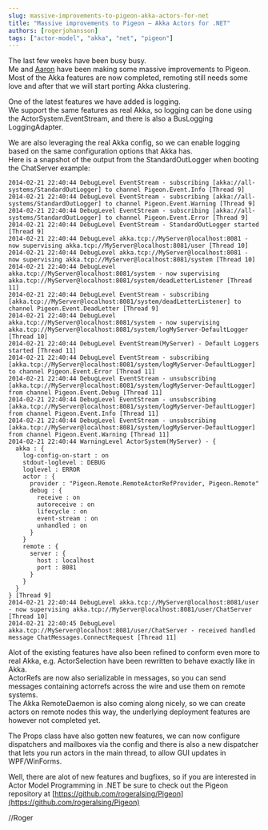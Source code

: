 ```yaml
---
slug: massive-improvements-to-pigeon-akka-actors-for-net
title: "Massive improvements to Pigeon – Akka Actors for .NET"
authors: [rogerjohansson]
tags: ["actor-model", "akka", "net", "pigeon"]
---
```

The last few weeks have been busy busy.  
Me and [Aaron](http://www.aaronstannard.com/) have been making some massive improvements to Pigeon.  
Most of the Akka features are now completed, remoting still needs some love and after that we will start porting Akka clustering.

<!-- truncate -->

One of the latest features we have added is logging.  
We support the same features as real Akka, so logging can be done using the ActorSystem.EventStream, and there is also a BusLogging LoggingAdapter.

We are also leveraging the real Akka config, so we can enable logging based on the same configuration options that Akka has.  
Here is a snapshot of the output from the StandardOutLogger when booting the ChatServer example:

```text
2014-02-21 22:40:44 DebugLevel EventStream - subscribing [akka://all-systems/StandardOutLogger] to channel Pigeon.Event.Info [Thread 9]
2014-02-21 22:40:44 DebugLevel EventStream - subscribing [akka://all-systems/StandardOutLogger] to channel Pigeon.Event.Warning [Thread 9]
2014-02-21 22:40:44 DebugLevel EventStream - subscribing [akka://all-systems/StandardOutLogger] to channel Pigeon.Event.Error [Thread 9]
2014-02-21 22:40:44 DebugLevel EventStream - StandardOutLogger started [Thread 9]
2014-02-21 22:40:44 DebugLevel akka.tcp://MyServer@localhost:8081 - now supervising akka.tcp://MyServer@localhost:8081/user [Thread 10]
2014-02-21 22:40:44 DebugLevel akka.tcp://MyServer@localhost:8081 - now supervising akka.tcp://MyServer@localhost:8081/system [Thread 10]
2014-02-21 22:40:44 DebugLevel akka.tcp://MyServer@localhost:8081/system - now supervising akka.tcp://MyServer@localhost:8081/system/deadLetterListener [Thread 11]
2014-02-21 22:40:44 DebugLevel EventStream - subscribing [akka.tcp://MyServer@localhost:8081/system/deadLetterListener] to channel Pigeon.Event.DeadLetter [Thread 9]
2014-02-21 22:40:44 DebugLevel akka.tcp://MyServer@localhost:8081/system - now supervising akka.tcp://MyServer@localhost:8081/system/logMyServer-DefaultLogger [Thread 10]
2014-02-21 22:40:44 DebugLevel EventStream(MyServer) - Default Loggers started [Thread 11]
2014-02-21 22:40:44 DebugLevel EventStream - subscribing [akka.tcp://MyServer@localhost:8081/system/logMyServer-DefaultLogger] to channel Pigeon.Event.Error [Thread 11]
2014-02-21 22:40:44 DebugLevel EventStream - unsubscribing [akka.tcp://MyServer@localhost:8081/system/logMyServer-DefaultLogger] from channel Pigeon.Event.Debug [Thread 11]
2014-02-21 22:40:44 DebugLevel EventStream - unsubscribing [akka.tcp://MyServer@localhost:8081/system/logMyServer-DefaultLogger] from channel Pigeon.Event.Info [Thread 11]
2014-02-21 22:40:44 DebugLevel EventStream - unsubscribing [akka.tcp://MyServer@localhost:8081/system/logMyServer-DefaultLogger] from channel Pigeon.Event.Warning [Thread 11]
2014-02-21 22:40:44 WarningLevel ActorSystem(MyServer) - {
  akka : {
    log-config-on-start : on
    stdout-loglevel : DEBUG
    loglevel : ERROR
    actor : {
      provider : "Pigeon.Remote.RemoteActorRefProvider, Pigeon.Remote"
      debug : {
        receive : on
        autoreceive : on
        lifecycle : on
        event-stream : on
        unhandled : on
      }
    }
    remote : {
      server : {
        host : localhost
        port : 8081
      }
    }
  }
} [Thread 9]
2014-02-21 22:40:44 DebugLevel akka.tcp://MyServer@localhost:8081/user - now supervising akka.tcp://MyServer@localhost:8081/user/ChatServer [Thread 10]
2014-02-21 22:40:45 DebugLevel akka.tcp://MyServer@localhost:8081/user/ChatServer - received handled message ChatMessages.ConnectRequest [Thread 11]
```

Alot of the existing features have also been refined to conform even more to real Akka, e.g. ActorSelection have been rewritten to behave exactly like in Akka.  
ActorRefs are now also serializable in messages, so you can send messages containing actorrefs across the wire and use them on remote systems.  
The Akka RemoteDaemon is also coming along nicely, so we can create actors on remote nodes this way, the underlying deployment features are however not completed yet.

The Props class have also gotten new features, we can now configure dispatchers and mailboxes via the config and there is also a new dispatcher that lets you run actors in the main thread, to allow GUI updates in WPF/WinForms.

Well, there are alot of new features and bugfixes, so if you are interested in Actor Model Programming in .NET be sure to check out the Pigeon repository at [https://github.com/rogeralsing/Pigeon](https://github.com/rogeralsing/Pigeon)

//Roger
